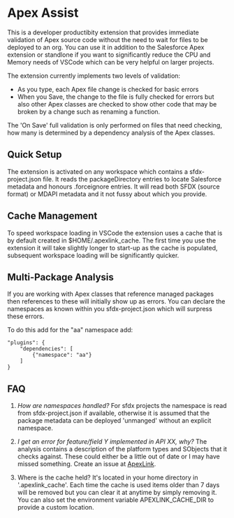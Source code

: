 
# Apex Assist

This is a developer productibity extension that provides immediate validation of Apex source code without 
the need to wait for files to be deployed to an org. You can use it in addition to the Salesforce Apex
extension or standlone if you want to significantly reduce the CPU and Memory needs of VSCode which can be
very helpful on larger projects.

The extension currently implements two levels of validation:
* As you type, each Apex file change is checked for basic errors
* When you Save, the change to the file is fully checked for errors but also other Apex classes are checked to show other code that may be broken by a change such as renaming a function.

The 'On Save' full validation is only performed on files that need checking, how many is determined by a dependency analysis of the Apex classes.

## Quick Setup

The extension is activated on any workspace which contains a sfdx-project.json file. It reads the 
packageDirectory entries to locate Salesforce metadata and honours .forceignore entries. It will read both
SFDX (source format) or MDAPI metadata and it not fussy about which you provide.

## Cache Management

To speed workspace loading in VSCode the extension uses a cache that is by default created in $HOME/.apexlink_cache.
The first time you use the extension it will take slightly longer to start-up as the cache is populated, 
subsequent workspace loading will be significantly quicker.  

## Multi-Package Analysis

If you are working with Apex classes that reference managed packages then references to these
will initially show up as errors. You can declare the namespaces as known within you sfdx-project.json which will surpress these errors.

To do this add for the "aa" namespace add:

    "plugins": {
        "dependencies": [
            {"namespace": "aa"}
        ]
    }


## FAQ

1. *How are namespaces handled?*
For sfdx projects the namespace is read from sfdx-project.json if available, otherwise it is assumed that the package 
metadata can be deployed 'unmanged' without an explicit namespace.

2. *I get an error for feature/field Y implemented in API XX, why?*
The analysis contains a description of the platform types and SObjects that it checks against. These could either be 
a little out of date or I may have missed something. Create an issue at [ApexLink](https://github.com/nawforce/ApexLink).

3. Where is the cache held?
It's located in your home directory in '.apexlink_cache'. Each time the cache is used items older than 7 days will be
removed but you can clear it at anytime by simply removing it. You can also set the environment variable 
APEXLINK_CACHE_DIR to provide a custom location.        
